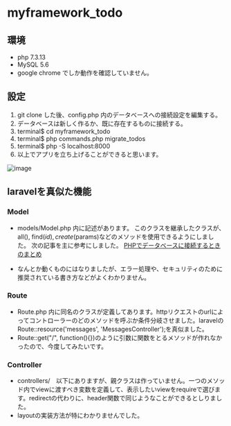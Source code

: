 # myframework_todo

## 環境
- php 7.3.13
- MySQL 5.6
- google chrome でしか動作を確認していません。

## 設定
1. git clone した後、config.php 内のデータベースへの接続設定を編集する。
2. データベースは新しく作るか、既に存在するものに接続する。
3. terminal$ cd myframework_todo
4. terminal$ php commands.php migrate_todos
5. terminal$ php -S localhost:8000
6. 以上でアプリを立ち上げることができると思います。

![image](https://i.gyazo.com/afa29ab1516dbe21832820635ab1f7dc.png)

## laravelを真似た機能
### Model
- models/Model.php 内に記述があります。
このクラスを継承したクラスが、all(), find($id), create($params)などのメソッドを使用できるようにしました。
次の記事を主に参考にしました。
[PHPでデータベースに接続するときのまとめ](
https://qiita.com/mpyw/items/b00b72c5c95aac573b71#html%E3%81%AE-bodybody-%E3%81%AE%E4%B8%AD%E3%81%AB%E3%83%87%E3%83%BC%E3%82%BF%E3%83%99%E3%83%BC%E3%82%B9%E6%8E%A5%E7%B6%9A%E5%87%A6%E7%90%86%E3%82%92%E6%9B%B8%E3%81%84%E3%81%A6%E3%81%84%E3%82%8Becho-%E3%82%84-print-%E3%82%92%E3%83%99%E3%82%BF%E6%9B%B8%E3%81%8D%E3%81%97%E3%81%A6%E3%81%84%E3%82%8Bcontent-type%E3%82%92-textplain-%E3%81%AB%E5%A4%89%E6%9B%B4%E3%81%9B%E3%81%9A%E3%81%AB-exit-%E3%82%84-die-%E3%81%A7%E5%BC%B7%E5%88%B6%E7%B5%82%E4%BA%86%E5%87%A6%E7%90%86%E3%82%92%E8%A8%98%E8%BF%B0%E3%81%97%E3%81%A6%E3%81%84%E3%82%8B)

- なんとか動くものにはなりましたが、エラー処理や、セキュリティのために推奨されている書き方などがよくわかりません。

### Route
- Route.php 内に同名のクラスが定義してあります。httpリクエストのurlによってコントローラーのどのメソッドを呼ぶか条件分岐させました。laravelのRoute::resource('messages', 'MessagesController');を真似ました。
- Route::get("/", function(){})のように引数に関数をとるメソッドが作れなかったので、今度してみたいです。

### Controller
- controllers/　以下にありますが、親クラスは作っていません。一つのメソッド内でviewに渡すべき変数を定義して、表示したいviewをrequireで選びます。redirectの代わりに、header関数で同じようなことができるとしりました。
- layoutの実装方法が特にわかりませんでした。

